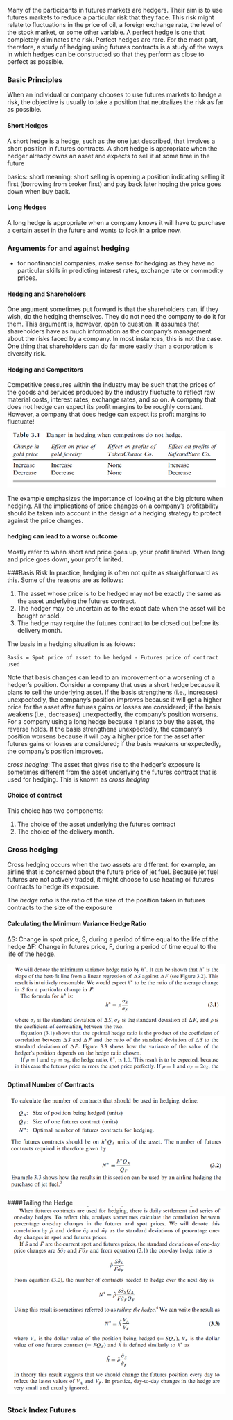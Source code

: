 Many of the participants in futures markets are hedgers. Their aim is to use futures
markets to reduce a particular risk that they face. This risk might relate to fluctuations
in the price of oil, a foreign exchange rate, the level of the stock market, or some other
variable. A perfect hedge is one that completely eliminates the risk. Perfect hedges are
rare. For the most part, therefore, a study of hedging using futures contracts is a study
of the ways in which hedges can be constructed so that they perform as close to perfect
as possible.


### Basic Principles
When an individual or company chooses to use futures markets to hedge a risk, the
objective is usually to take a position that neutralizes the risk as far as possible.
#### Short Hedges
A short hedge is a hedge, such as the one just described, that involves a short position in
futures contracts. A short hedge is appropriate when the hedger already owns an asset
and expects to sell it at some time in the future

basics: short meaning: short selling is opening a position indicating selling it first (borrowing from broker first) 
and pay back later hoping the price goes down when buy back. 
#### Long Hedges
A long hedge is appropriate when a company knows it will have to purchase a
certain asset in the future and wants to lock in a price now.

### Arguments for and against hedging
- for nonfinancial companies, make sense for hedging as they have no particular skills in predicting interest rates, 
exchange rate or commodity prices.

#### Hedging and Shareholders
One argument sometimes put forward is that the shareholders can, if they wish, do the
hedging themselves. They do not need the company to do it for them. This argument is,
however, open to question. It assumes that shareholders have as much information as the
company’s management about the risks faced by a company. In most instances, this is
not the case.
One thing that shareholders can do far more easily than a corporation is diversify
risk.

#### Hedging and Competitors
Competitive pressures
within the industry may be such that the prices of the goods and services produced by
the industry fluctuate to reflect raw material costs, interest rates, exchange rates, and so
on. A company that does not hedge can expect its profit margins to be roughly
constant. However, a company that does hedge can expect its profit margins to
fluctuate!

![alt text](ch3-1.PNG "chart1")

The example emphasizes the importance of looking at the big picture when hedging.
All the implications of price changes on a company’s profitability should be taken into
account in the design of a hedging strategy to protect against the price changes.

#### hedging can lead to a worse outcome
Mostly refer to when short and price goes up, your profit limited.
When long and price goes down, your profit limited.

###Basis Risk
In practice, hedging is often not quite as
straightforward as this. Some of the reasons are as follows:
1. The asset whose price is to be hedged may not be exactly the same as the asset
underlying the futures contract.
2. The hedger may be uncertain as to the exact date when the asset will be bought
or sold.
3. The hedge may require the futures contract to be closed out before its delivery
month.

The basis in a hedging situation is as folows:
```
Basis = Spot price of asset to be hedged - Futures price of contract used
```

Note that basis changes can lead to an improvement or a worsening of a hedger’s
position. Consider a company that uses a short hedge because it plans to sell the
underlying asset. If the basis strengthens (i.e., increases) unexpectedly, the company’s
position improves because it will get a higher price for the asset after futures gains or
losses are considered; if the basis weakens (i.e., decreases) unexpectedly, the company’s
position worsens. For a company using a long hedge because it plans to buy the asset,
the reverse holds. If the basis strengthens unexpectedly, the company’s position worsens
because it will pay a higher price for the asset after futures gains or losses are
considered; if the basis weakens unexpectedly, the company’s position improves.


*cross hedging*: The asset that gives rise to the hedger’s exposure is sometimes different from the
asset underlying the futures contract that is used for hedging. This is known as *cross
hedging*

#### Choice of contract
This choice has two components:
1. The choice of the asset underlying the futures contract
2. The choice of the delivery month.

### Cross hedging
Cross hedging occurs when the two assets are different.
for example, an airline that is concerned about the future price
of jet fuel. Because jet fuel futures are not actively traded, it might choose to use heating
oil futures contracts to hedge its exposure.


The *hedge ratio* is the ratio of the size of the position taken in futures contracts to the
size of the exposure

#### Calculating the Minimum Variance Hedge Ratio
ΔS: Change in spot price, S, during a period of time equal to the life of the hedge
ΔF: Change in futures price, F, during a period of time equal to the life of the
hedge.

![alt text](ch3-2.PNG "chart1")

#### Optimal Number of Contracts
![alt text](ch3-3.PNG "chart1")


####Tailing the Hedge
![alt text](ch3-4.PNG "chart1")

### Stock Index Futures










